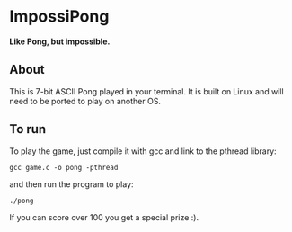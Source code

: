 # ImpossiPong

**Like Pong, but impossible.**

## About

This is 7-bit ASCII Pong played in your terminal. It is built on Linux and will need to be ported to play on another OS.

## To run

To play the game, just compile it with gcc and link to the pthread library:

```
gcc game.c -o pong -pthread
```

and then run the program to play:

```
./pong
```

If you can score over 100 you get a special prize :).